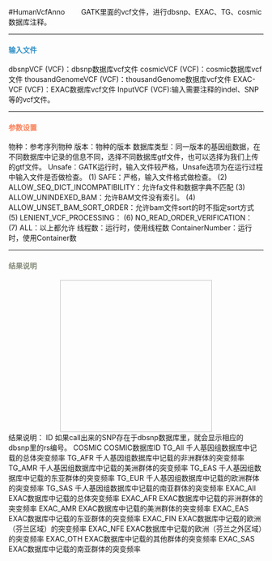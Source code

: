 #HumanVcfAnno
　　GATK里面的vcf文件，进行dbsnp、EXAC、TG、cosmic数据库注释。

***
#### **<i class="fa fa-dot-circle-o" aria-hidden="true" style="color:#3090C7"></i><span style="color:#3090C7"> 输入文件**
dbsnpVCF (VCF)：dbsnp数据库vcf文件
cosmicVCF (VCF)：cosmic数据库vcf文件
thousandGenomeVCF (VCF)：thousandGenome数据库vcf文件
EXAC-VCF (VCF)：EXAC数据库vcf文件
InputVCF (VCF):输入需要注释的indel、SNP等的vcf文件。


***
#### **<i class="fa fa-cog" aria-hidden="true" style="color:#F88158"></i> <span style="color:#F88158">参数设置**

物种：参考序列物种
版本：物种的版本
数据库类型：同一版本的基因组数据，在不同数据库中记录的信息不同，选择不同数据库gtf文件，也可以选择为我们上传的gtf文件。
Unsafe：GATK运行时，输入文件较严格，Unsafe选项为在运行过程中输入文件是否做检查。
(1) SAFE：严格，输入文件格式做检查。
(2) ALLOW_SEQ_DICT_INCOMPATIBILITY：允许fa文件和数据字典不匹配
(3) ALLOW_UNINDEXED_BAM：允许BAM文件没有索引。
(4) ALLOW_UNSET_BAM_SORT_ORDER：允许bam文件sort的时不指定sort方式
(5) LENIENT_VCF_PROCESSING：
(6) NO_READ_ORDER_VERIFICATION：
(7) ALL：以上都允许
线程数：运行时，使用线程数
ContainerNumber：运行时，使用Container数


***
#### **<i class="fa fa-file-text" aria-hidden="true" style="color:#848b79"></i><span style="color:#848b79"> 结果说明**
<div style="text-align:center">
<img data-src="1.png" width="300px" height="300px" ></img>
</div>
结果说明：
ID	如果call出来的SNP存在于dbsnp数据库里，就会显示相应的dbsnp里的rs编号。
COSMIC	COSMIC数据库ID
TG_All	千人基因组数据库中记载的总体突变频率
TG_AFR	千人基因组数据库中记载的非洲群体的突变频率
TG_AMR	千人基因组数据库中记载的美洲群体的突变频率
TG_EAS	千人基因组数据库中记载的东亚群体的突变频率
TG_EUR	千人基因组数据库中记载的欧洲群体的突变频率
TG_SAS	千人基因组数据库中记载的南亚群体的突变频率
EXAC_All	EXAC数据库中记载的总体突变频率
EXAC_AFR	EXAC数据库中记载的非洲群体的突变频率
EXAC_AMR	EXAC数据库中记载的美洲群体的突变频率
EXAC_EAS	EXAC数据库中记载的东亚群体的突变频率
EXAC_FIN	EXAC数据库中记载的欧洲（芬兰区域）的突变频率
EXAC_NFE	EXAC数据库中记载的欧洲（芬兰之外区域）的突变频率
EXAC_OTH	EXAC数据库中记载的其他群体的突变频率
EXAC_SAS	EXAC数据库中记载的南亚群体的突变频率

